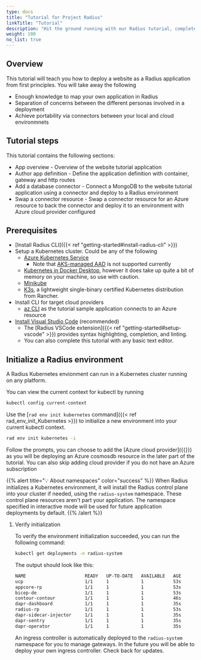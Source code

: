 ```yaml
---
type: docs
title: "Tutorial for Project Radius"
linkTitle: "Tutorial"
description: "Hit the ground running with our Radius tutorial, complete with code samples aimed to get you started quickly with Radius"
weight: 100
no_list: true
---
```


## Overview

This tutorial will teach you how to deploy a website as a Radius application from first principles. You will take away the following 
- Enough knowledge to map your own application in Radius 
- Separation of concerns between the different personas involved in a deployment
- Achieve portability via connectors between your local and cloud environmnets 

## Tutorial steps

This tutorial contains the following sections:

- App overview - Overview of the website tutorial application
- Author app definition - Define the application definition with container, gateway and http routes
- Add a database connector - Connect a MongoDB to the website tutorial application using a connector and deploy to a Radius environment
- Swap a connector resource - Swap a connector resource for an Azure resource to back the connector and deploy it to an environment with Azure cloud provider configured

## Prerequisites

- [Install Radius CLI]({{< ref "getting-started#install-radius-cli" >}})
- Setup a Kubernetes cluster. Could be any of the following
  - [Azure Kubernetes Service](https://docs.microsoft.com/en-us/azure/aks/tutorial-kubernetes-deploy-cluster)
    - Note that [AKS-managed AAD](https://docs.microsoft.com/en-us/azure/aks/managed-aad) is not supported currently
  - [Kubernetes in Docker Desktop](https://www.docker.com/blog/docker-windows-desktop-now-kubernetes/), however it does take up quite a bit of memory on your machine, so use with caution.
  - [Minikube](https://kubernetes.io/docs/tasks/tools/install-minikube/)
  - [K3s](https://k3s.io), a lightweight single-binary certified Kubernetes distribution from Rancher.
- Install CLI for target cloud providers
  - [az CLI](https://docs.microsoft.com/cli/azure/install-azure-cli) as the tutorial sample application connects to an Azure resource
- [Install Visual Studio Code](https://code.visualstudio.com/) (recommended)
  - The [Radius VSCode extension]({{< ref "getting-started#setup-vscode" >}}) provides syntax highlighting, completion, and linting.
  - You can also complete this tutorial with any basic text editor.

## Initialize a Radius environment

A Radius Kubernetes envionment can run in a Kubernetes cluster running on any platform.

You can view the current context for kubectl by running
```bash
kubectl config current-context
```

Use the [`rad env init kubernetes` command]({{< ref rad_env_init_Kubernetes >}}) to initialize a new environment into your current kubectl context.
```bash
rad env init kubernetes -i
```

Follow the prompts, you can choose to add the [Azure cloud provider]({{<ref providers>}}) as you will be deploying an Azure cosmosdb resource in the later part of the tutorial. You can also skip adding cloud provider if you do not have an Azure subscription

{{% alert title="💡 About namespaces" color="success" %}}
When Radius initializes a Kubernetes environment, it will install the Radius control plane into your cluster if needed, using the `radius-system` namespace. These control plane resources aren't part your application. The namespace specified in interactive mode will be used for future application deployments by default.
{{% /alert %}}

1. Verify initialization

   To verify the environment initialization succeeded, you can run the following command:

   ```bash
   kubectl get deployments -n radius-system
   ```

   The output should look like this:

   ```bash
   NAME                      READY   UP-TO-DATE   AVAILABLE   AGE
   ucp                       1/1     1            1           53s
   appcore-rp                1/1     1            1           53s
   bicep-de                  1/1     1            1           53s
   contour-contour           1/1     1            1           46s
   dapr-dashboard            1/1     1            1           35s
   radius-rp                 1/1     1            1           53s
   dapr-sidecar-injector     1/1     1            1           35s
   dapr-sentry               1/1     1            1           35s
   dapr-operator             1/1     1            1           35s
   ```

   An ingress controller is automatically deployed to the `radius-system` namespace for you to manage gateways. In the future you will be able to deploy your own ingress controller. Check back for updates.
